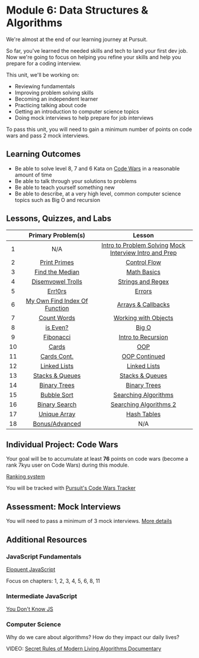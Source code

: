 # Module 6: Data Structures & Algorithms

We're almost at the end of our learning journey at Pursuit.

So far, you've learned the needed skills and tech to land your first dev job. Now we're going to focus on helping you refine your skills and help you prepare for a coding interview.

This unit, we'll be working on:

- Reviewing fundamentals
- Improving problem solving skills
- Becoming an independent learner
- Practicing talking about code
- Getting an introduction to computer science topics
- Doing mock interviews to help prepare for job interviews

To pass this unit, you will need to gain a minimum number of points on code wars and pass 2 mock interviews.

## Learning Outcomes

- Be able to solve level 8, 7 and 6 Kata on [Code Wars](https://docs.codewars.com/gamification/ranks/) in a reasonable amount of time
- Be able to talk through your solutions to problems
- Be able to teach yourself something new
- Be able to describe, at a very high level, common computer science topics such as Big O and recursion

## Lessons, Quizzes, and Labs

|     |                   Primary Problem(s)                    |                                                  Lesson                                                   |
| :-: | :-----------------------------------------------------: | :-------------------------------------------------------------------------------------------------------: |
|  1  |                           N/A                           | [Intro to Problem Solving](./intro-to-problem-solving) [Mock Interview Intro and Prep](./mock-interviews) |
|  2  |             [Print Primes](./control-flow)              |                                [Control Flow](./control-flow/lesson-notes)                                |
|  3  |            [Find the Median](./math-basics)             |                                 [Math Basics](./math-basics/lesson-notes)                                 |
|  4  |        [Disemvowel Trolls](./strings-and-regex)         |                           [Strings and Regex](./strings-and-regex/lesson-notes)                           |
|  5  |              [Err!0rs](./dealing-w-errors)              |                                 [Errors](./dealing-w-errors/lesson-notes)                                 |
|  6  | [My Own Find Index Of Function](./arrays-and-callbacks) |                         [Arrays & Callbacks](./arrays-and-callbacks/lesson-notes)                         |
|  7  |          [Count Words](./working-with-objects)          |                        [Working with Objects](./working-with-objects/lesson-notes)                        |
|  8  |                   [is Even?](./big-o)                   |                                       [Big O](./big-o/lesson-notes)                                       |
|  9  |         [Fibonacci](./fibonacci-and-recursion)          |                       [Intro to Recursion](./fibonacci-and-recursion/lesson-notes)                        |
| 10  |                  [Cards](./oop-intro)                   |                                      [OOP](./oop-intro/lesson-notes)                                      |
| 11  |             [Cards Cont.](./oop-continued)              |                               [OOP Continued](./oop-continued/lesson-notes)                               |
| 12  |             [Linked Lists](./linked-lists)              |                                [Linked Lists](./linked-lists/lesson-notes)                                |
| 13  |         [Stacks & Queues](./stacks-and-queues)          |                            [Stacks & Queues](./stacks-and-queues/lesson-notes)                            |
| 14  |          [Binary Trees](./binary-trees-tries)           |                             [Binary Trees](./binary-trees-tries/lesson-notes)                             |
| 15  |          [Bubble Sort](./searching-algorithms)          |                        [Searching Algorithms](./searching-algorithms/lesson-notes)                        |
| 16  |        [Binary Search](./searching-algorithms-2)        |                      [Searching Algorithms 2](./searching-algorithms-2/lesson-notes)                      |
| 17  |       [Unique Array](./unique-array-hash-tables)        |                          [Hash Tables](./unique-array-hash-tables/lesson-notes)                           |
| 18  |         [Bonus/Advanced](./bonus-and-advanced)          |                                                    N/A                                                    |

## Individual Project: Code Wars

Your goal will be to accumulate at least **76** points on code wars (become a rank 7kyu user on Code Wars) during this module.

[Ranking system](https://docs.codewars.com/gamification/ranks/)

You will be tracked with [Pursuit's Code Wars Tracker](https://codewars-tracker-fe.herokuapp.com)

## Assessment: Mock Interviews

You will need to pass a minimum of 3 mock interviews. [More details](./mock-interviews)

## Additional Resources

### JavaScript Fundamentals

[Eloquent JavaScript](https://eloquentjavascript.net)

Focus on chapters: 1, 2, 3, 4, 5, 6, 8, 11

### Intermediate JavaScript

[You Don't Know JS](https://github.com/getify/You-Dont-Know-JS#titles)

### Computer Science

Why do we care about algorithms? How do they impact our daily lives?

VIDEO: [Secret Rules of Modern Living Algorithms Documentary](https://www.youtube.com/watch?v=kiFfp-HAu64)
